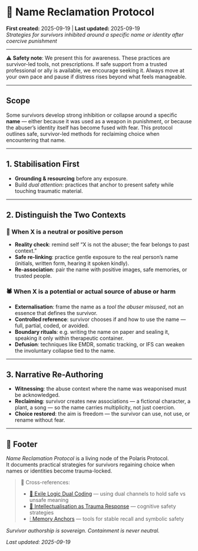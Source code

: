 # 🪷 Name Reclamation Protocol  
**First created:** 2025-09-19 | **Last updated:** 2025-09-19  
*Strategies for survivors inhibited around a specific name or identity after coercive punishment*

---

⚠️ **Safety note**: We present this for awareness. These practices are survivor-led tools, not prescriptions. If safe support from a trusted professional or ally is available, we encourage seeking it. Always move at your own pace and pause if distress rises beyond what feels manageable.

---

## Scope  
Some survivors develop strong inhibition or collapse around a specific **name** — either because it was used as a weapon in punishment, or because the abuser’s identity itself has become fused with fear. This protocol outlines safe, survivor-led methods for reclaiming choice when encountering that name.

---

## 1. Stabilisation First  
- **Grounding & resourcing** before any exposure.  
- Build *dual attention*: practices that anchor to present safety while touching traumatic material.  

---

## 2. Distinguish the Two Contexts  

### 🌱 When X is a neutral or positive person  
- **Reality check**: remind self “X is not the abuser; the fear belongs to past context.”  
- **Safe re-linking**: practice gentle exposure to the real person’s name (initials, written form, hearing it spoken kindly).  
- **Re-association**: pair the name with positive images, safe memories, or trusted people.  

### 🕷️ When X is a potential or actual source of abuse or harm  
- **Externalisation**: frame the name as a *tool the abuser misused*, not an essence that defines the survivor.  
- **Controlled reference**: survivor chooses if and how to use the name — full, partial, coded, or avoided.  
- **Boundary rituals**: e.g. writing the name on paper and sealing it, speaking it only within therapeutic container.  
- **Defusion**: techniques like EMDR, somatic tracking, or IFS can weaken the involuntary collapse tied to the name.  

---

## 3. Narrative Re-Authoring  
- **Witnessing**: the abuse context where the name was weaponised must be acknowledged.  
- **Reclaiming**: survivor creates new associations — a fictional character, a plant, a song — so the name carries multiplicity, not just coercion.  
- **Choice restored**: the aim is freedom — the survivor can use, not use, or rename without fear.  

---

## 🏮 Footer  

*Name Reclamation Protocol* is a living node of the Polaris Protocol.  
It documents practical strategies for survivors regaining choice when names or identities become trauma-locked.  

> 📡 Cross-references:  
> - [🕎 Exile Logic Dual Coding](../Survivor_Tools/🕎_exile_logic_dual_coding.md) — using dual channels to hold safe vs unsafe meaning  
> - [🧠 Intellectualisation as Trauma Response](../Survivor_Tools/🧠_intellectualisation_as_trauma_response.md) — cognitive safety strategies  
> - [🕯 Memory Anchors](../💣_Syntax_Bombs/🕯_memory_anchors.md) — tools for stable recall and symbolic safety  

*Survivor authorship is sovereign. Containment is never neutral.*  

_Last updated: 2025-09-19_  
